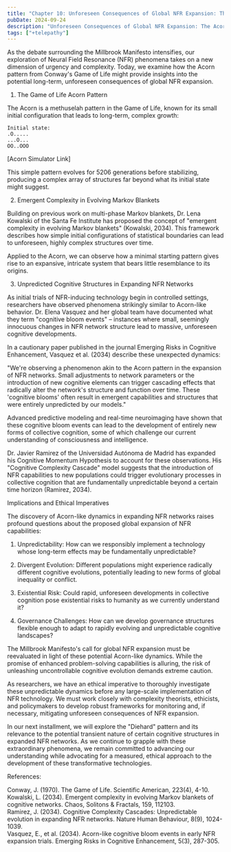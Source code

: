 ```yaml
---
title: "Chapter 10: Unforeseen Consequences of Global NFR Expansion: The Acorn Model"
pubDate: 2024-09-24
description: "Unforeseen Consequences of Global NFR Expansion: The Acorn Model"
tags: ["+telepathy"]
---
```


As the debate surrounding the Millbrook Manifesto intensifies, our exploration of Neural Field Resonance (NFR) phenomena takes on a new dimension of urgency and complexity. Today, we examine how the Acorn pattern from Conway's Game of Life might provide insights into the potential long-term, unforeseen consequences of global NFR expansion.

1. The Game of Life Acorn Pattern

The Acorn is a methuselah pattern in the Game of Life, known for its small initial configuration that leads to long-term, complex growth:

```
Initial state:
.O.....
...O...
OO..OOO
```

[Acorn Simulator Link]

This simple pattern evolves for 5206 generations before stabilizing, producing a complex array of structures far beyond what its initial state might suggest.

2. Emergent Complexity in Evolving Markov Blankets

Building on previous work on multi-phase Markov blankets, Dr. Lena Kowalski of the Santa Fe Institute has proposed the concept of "emergent complexity in evolving Markov blankets" (Kowalski, 2034). This framework describes how simple initial configurations of statistical boundaries can lead to unforeseen, highly complex structures over time.

Applied to the Acorn, we can observe how a minimal starting pattern gives rise to an expansive, intricate system that bears little resemblance to its origins.

3. Unpredicted Cognitive Structures in Expanding NFR Networks

As initial trials of NFR-inducing technology begin in controlled settings, researchers have observed phenomena strikingly similar to Acorn-like behavior. Dr. Elena Vasquez and her global team have documented what they term "cognitive bloom events" – instances where small, seemingly innocuous changes in NFR network structure lead to massive, unforeseen cognitive developments.

In a cautionary paper published in the journal Emerging Risks in Cognitive Enhancement, Vasquez et al. (2034) describe these unexpected dynamics:

"We're observing a phenomenon akin to the Acorn pattern in the expansion of NFR networks. Small adjustments to network parameters or the introduction of new cognitive elements can trigger cascading effects that radically alter the network's structure and function over time. These 'cognitive blooms' often result in emergent capabilities and structures that were entirely unpredicted by our models."

Advanced predictive modeling and real-time neuroimaging have shown that these cognitive bloom events can lead to the development of entirely new forms of collective cognition, some of which challenge our current understanding of consciousness and intelligence.

Dr. Javier Ramirez of the Universidad Autónoma de Madrid has expanded his Cognitive Momentum Hypothesis to account for these observations. His "Cognitive Complexity Cascade" model suggests that the introduction of NFR capabilities to new populations could trigger evolutionary processes in collective cognition that are fundamentally unpredictable beyond a certain time horizon (Ramirez, 2034).

Implications and Ethical Imperatives

The discovery of Acorn-like dynamics in expanding NFR networks raises profound questions about the proposed global expansion of NFR capabilities:

1. Unpredictability: How can we responsibly implement a technology whose long-term effects may be fundamentally unpredictable?

2. Divergent Evolution: Different populations might experience radically different cognitive evolutions, potentially leading to new forms of global inequality or conflict.

3. Existential Risk: Could rapid, unforeseen developments in collective cognition pose existential risks to humanity as we currently understand it?

4. Governance Challenges: How can we develop governance structures flexible enough to adapt to rapidly evolving and unpredictable cognitive landscapes?

The Millbrook Manifesto's call for global NFR expansion must be reevaluated in light of these potential Acorn-like dynamics. While the promise of enhanced problem-solving capabilities is alluring, the risk of unleashing uncontrollable cognitive evolution demands extreme caution.

As researchers, we have an ethical imperative to thoroughly investigate these unpredictable dynamics before any large-scale implementation of NFR technology. We must work closely with complexity theorists, ethicists, and policymakers to develop robust frameworks for monitoring and, if necessary, mitigating unforeseen consequences of NFR expansion.

In our next installment, we will explore the "Diehard" pattern and its relevance to the potential transient nature of certain cognitive structures in expanded NFR networks. As we continue to grapple with these extraordinary phenomena, we remain committed to advancing our understanding while advocating for a measured, ethical approach to the development of these transformative technologies.

References:

Conway, J. (1970). The Game of Life. Scientific American, 223(4), 4-10.  
Kowalski, L. (2034). Emergent complexity in evolving Markov blankets of cognitive networks. Chaos, Solitons & Fractals, 159, 112103.  
Ramirez, J. (2034). Cognitive Complexity Cascades: Unpredictable evolution in expanding NFR networks. Nature Human Behaviour, 8(9), 1024-1039.  
Vasquez, E., et al. (2034). Acorn-like cognitive bloom events in early NFR expansion trials. Emerging Risks in Cognitive Enhancement, 5(3), 287-305.